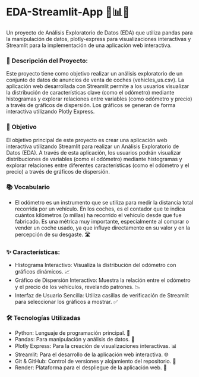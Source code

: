 # EDA-Streamlit-App 🚗📊✨
Un proyecto de Análisis Exploratorio de Datos (EDA) que utiliza pandas para la manipulación de datos, plotly-express para visualizaciones interactivas y Streamlit para la implementación de una aplicación web interactiva.

### 📝 **Descripción del Proyecto:**
Este proyecto tiene como objetivo realizar un análisis exploratorio de un conjunto de datos de anuncios de venta de coches (vehicles_us.csv). La aplicación web desarrollada con Streamlit permite a los usuarios visualizar la distribución de características clave (como el odómetro) mediante histogramas y explorar relaciones entre variables (como odómetro y precio) a través de gráficos de dispersión. Los gráficos se generan de forma interactiva utilizando Plotly Express.

### 🎯 **Objetivo**
El objetivo principal de este proyecto es crear una aplicación web interactiva utilizando Streamlit para realizar un Análisis Exploratorio de Datos (EDA). A través de esta aplicación, los usuarios podrán visualizar distribuciones de variables (como el odómetro) mediante histogramas y explorar relaciones entre diferentes características (como el odómetro y el precio) a través de gráficos de dispersión.

### 📚 **Vocabulario**
* El odómetro es un instrumento que se utiliza para medir la distancia total recorrida por un vehículo. En los coches, es el contador que te indica cuántos kilómetros (o millas) ha recorrido el vehículo desde que fue fabricado. Es una métrica muy importante, especialmente al comprar o vender un coche usado, ya que influye directamente en su valor y en la percepción de su desgaste. 🛣️

### ✨ **Características:**
* Histograma Interactivo: Visualiza la distribución del odómetro con gráficos dinámicos. 📈
* Gráfico de Dispersión Interactivo: Muestra la relación entre el odómetro y el precio de los vehículos, revelando patrones. 📉
* Interfaz de Usuario Sencilla: Utiliza casillas de verificación de Streamlit para seleccionar los gráficos a mostrar. ✅

### 🛠️ **Tecnologías Utilizadas**
* Python: Lenguaje de programación principal. 🐍
* Pandas: Para manipulación y análisis de datos. 🐼
* Plotly Express: Para la creación de visualizaciones interactivas. 📊
* Streamlit: Para el desarrollo de la aplicación web interactiva. 🌐
* Git & GitHub: Control de versiones y alojamiento del repositorio. 🐙
* Render: Plataforma para el despliegue de la aplicación web. 🚀 